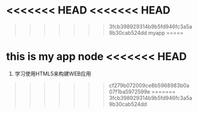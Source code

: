 <<<<<<< HEAD
<<<<<<< HEAD
=======
>>>>>>> 3fcb398929314b9b5fd946fc3a5a9b30cab524dd
myapp
=====

this is my app node
<<<<<<< HEAD
=======
1. 学习使用HTML5来构建WEB应用
>>>>>>> cf279b072009ce8b5968983b0a07f1ba5972599e
=======
>>>>>>> 3fcb398929314b9b5fd946fc3a5a9b30cab524dd
